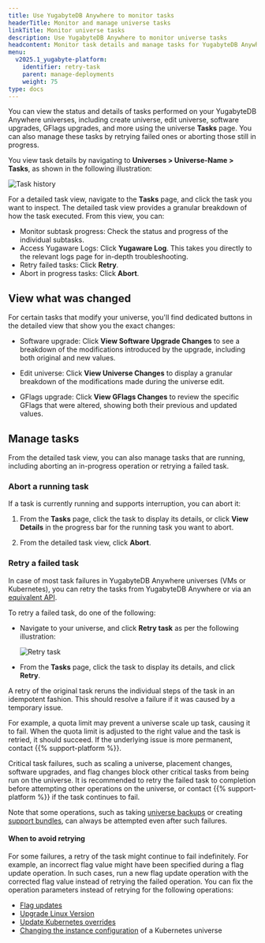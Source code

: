 ```yaml
---
title: Use YugabyteDB Anywhere to monitor tasks
headerTitle: Monitor and manage universe tasks
linkTitle: Monitor universe tasks
description: Use YugabyteDB Anywhere to monitor universe tasks
headcontent: Monitor task details and manage tasks for YugabyteDB Anywhere universes
menu:
  v2025.1_yugabyte-platform:
    identifier: retry-task
    parent: manage-deployments
    weight: 75
type: docs
---
```


You can view the status and details of tasks performed on your YugabyteDB Anywhere universes, including create universe, edit universe, software upgrades, GFlags upgrades, and more using the universe **Tasks** page. You can also manage these tasks by retrying failed ones or aborting those still in progress.

You view task details by navigating to **Universes > Universe-Name > Tasks**, as shown in the following illustration:

![Task history](/images/yp/task-history.png)

For a detailed task view, navigate to the **Tasks** page, and click the task you want to inspect. The detailed task view provides a granular breakdown of how the task executed. From this view, you can:

- Monitor subtask progress: Check the status and progress of the individual subtasks.
- Access Yugaware Logs: Click **Yugaware Log**. This takes you directly to the relevant logs page for in-depth troubleshooting.
- Retry failed tasks: Click **Retry**.
- Abort in progress tasks: Click **Abort**.

## View what was changed

For certain tasks that modify your universe, you'll find dedicated buttons in the detailed view that show you the exact changes:

- Software upgrade: Click **View Software Upgrade Changes** to see a breakdown of the modifications introduced by the upgrade, including both original and new values.

- Edit universe: Click **View Universe Changes** to display a granular breakdown of the modifications made during the universe edit.

- GFlags upgrade: Click **View GFlags Changes** to review the specific GFlags that were altered, showing both their previous and updated values.

## Manage tasks

From the detailed task view, you can also manage tasks that are running, including aborting an in-progress operation or retrying a failed task.

### Abort a running task

If a task is currently running and supports interruption, you can abort it:

1. From the **Tasks** page, click the task to display its details, or click **View Details** in the progress bar for the running task you want to abort.

1. From the detailed task view, click **Abort**.

### Retry a failed task

In case of most task failures in YugabyteDB Anywhere universes (VMs or Kubernetes), you can retry the tasks from YugabyteDB Anywhere or via an [equivalent API](https://api-docs.yugabyte.com/docs/yugabyte-platform/68aaf7829e04f-retry-a-universe-task).

To retry a failed task, do one of the following:

- Navigate to your universe, and click **Retry task** as per the following illustration:

    ![Retry task](/images/yp/retry-task1.png)

- From the **Tasks** page, click the task to display its details, and click **Retry**.

A retry of the original task reruns the individual steps of the task in an idempotent fashion. This should resolve a failure if it was caused by a temporary issue.

For example, a quota limit may prevent a universe scale up task, causing it to fail. When the quota limit is adjusted to the right value and the task is retried, it should succeed. If the underlying issue is more permanent, contact {{% support-platform %}}.

Critical task failures, such as scaling a universe, placement changes, software upgrades, and flag changes block other critical tasks from being run on the universe. It is recommended to retry the failed task to completion before attempting other operations on the universe, or contact {{% support-platform %}} if the task continues to fail.

Note that some operations, such as taking [universe backups](../../back-up-restore-universes/) or creating [support bundles](../../troubleshoot/universe-issues/#use-support-bundles), can always be attempted even after such failures.

#### When to avoid retrying

For some failures, a retry of the task might continue to fail indefinitely. For example, an incorrect flag value might have been specified during a flag update operation. In such cases, run a new flag update operation with the corrected flag value instead of retrying the failed operation. You can fix the operation parameters instead of retrying for the following operations:

- [Flag updates](../edit-config-flags/)
- [Upgrade Linux Version](../upgrade-nodes/)
- [Update Kubernetes overrides](../edit-helm-overrides/)
- [Changing the instance configuration](../edit-universe/) of a Kubernetes universe
